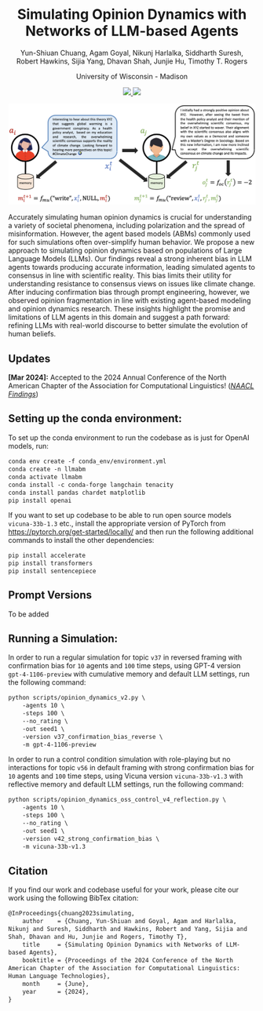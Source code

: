 <h1 align="center">Simulating Opinion Dynamics with Networks of LLM-based Agents</h1>
<p align="center">Yun-Shiuan Chuang, Agam Goyal, Nikunj Harlalka, Siddharth Suresh, <br>Robert Hawkins, Sijia Yang, Dhavan Shah, Junjie Hu, Timothy T. Rogers</p>
<p align="center">University of Wisconsin - Madison</p>
<p align="center">
  <a href="https://arxiv.org/pdf/2311.09618.pdf" alt="ArXiv">
    <img src="https://img.shields.io/badge/Preprint-arXiv-blue.svg" />
  </a>
  <a href="https://opensource.org/licenses/MIT" alt="MIT License">
    <img src="https://img.shields.io/badge/License-MIT-yellow.svg" />
  </a>
</p>

<em></em>

<p align="center">
  <img src ="ss.png"  width="1000"/>
</p>

Accurately simulating human opinion dynamics is crucial for understanding a variety of societal phenomena, including polarization and the spread of misinformation. However, the agent based models (ABMs) commonly used for such simulations often over-simplify human behavior. We propose a new approach to simulating opinion dynamics based on populations of Large Language Models (LLMs). Our findings reveal a strong inherent bias in LLM agents towards producing accurate information, leading simulated agents to consensus in line with scientific reality. This bias limits their utility for understanding resistance to consensus views on issues like climate change. After inducing confirmation bias through prompt engineering, however, we observed opinion fragmentation in line with existing agent-based modeling and opinion dynamics research. These insights highlight the promise and limitations of LLM agents in this domain and suggest a path forward: refining LLMs with real-world discourse to better simulate the evolution of human beliefs.

## Updates

<strong>[Mar 2024]:</strong> Accepted to the 2024 Annual Conference of the North American Chapter of the Association for Computational Linguistics! (<em><a href="https://2024.naacl.org/">NAACL Findings</a></em>)

## Setting up the conda environment:

To set up the conda environment to run the codebase as is just for OpenAI models, run:
```
conda env create -f conda_env/environment.yml
conda create -n llmabm
conda activate llmabm
conda install -c conda-forge langchain tenacity
conda install pandas chardet matplotlib
pip install openai
```

If you want to set up codebase to be able to run open source models `vicuna-33b-1.3` etc., install the appropriate version of PyTorch from https://pytorch.org/get-started/locally/ and then run the following additional commands to install the other dependencies:
```
pip install accelerate
pip install transformers
pip install sentencepiece
```

## Prompt Versions

To be added

## Running a Simulation:

In order to run a regular simulation for topic `v37` in reversed framing with confirmation bias for `10` agents and `100` time steps, using GPT-4 version `gpt-4-1106-preview` with cumulative memory and default LLM settings, run the following command:

```
python scripts/opinion_dynamics_v2.py \
    -agents 10 \
    -steps 100 \
    --no_rating \
    -out seed1 \
    -version v37_confirmation_bias_reverse \
    -m gpt-4-1106-preview
```

In order to run a control condition simulation with role-playing but no interactions for topic `v56` in default framing with strong confirmation bias for `10` agents and `100` time steps, using Vicuna version `vicuna-33b-v1.3` with reflective memory and default LLM settings, run the following command:

```
python scripts/opinion_dynamics_oss_control_v4_reflection.py \
    -agents 10 \
    -steps 100 \
    --no_rating \
    -out seed1 \
    -version v42_strong_confirmation_bias \
    -m vicuna-33b-v1.3
```


## Citation

If you find our work and codebase useful for your work, please cite our work using the following BibTex citation:

```
@InProceedings{chuang2023simulating,
    author    = {Chuang, Yun-Shiuan and Goyal, Agam and Harlalka, Nikunj and Suresh, Siddharth and Hawkins, Robert and Yang, Sijia and Shah, Dhavan and Hu, Junjie and Rogers, Timothy T},
    title     = {Simulating Opinion Dynamics with Networks of LLM-based Agents},
    booktitle = {Proceedings of the 2024 Conference of the North American Chapter of the Association for Computational Linguistics: Human Language Technologies},
    month     = {June},
    year      = {2024},
}
```